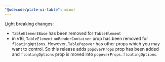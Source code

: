```yaml
---
"@udecode/plate-ui-table": minor
---
```


Light breaking changes:
- `TableElementBase` has been removed for `TableElement`
- in v16, `TableElement` `onRenderContainer` prop has been removed for `floatingOptions`. However, `TablePopover` has other props which you may want to control. So this release adds `popoverProps` prop has been added and `floatingOptions` prop is moved into `popoverProps.floatingOptions`.
